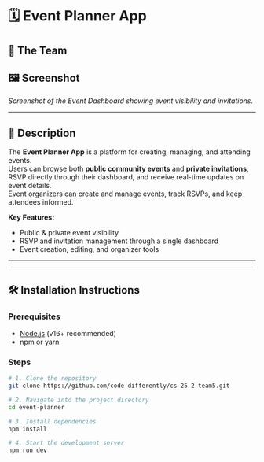 # 🗓️ Event Planner App

## 📌 The Team


## 🖼️ Screenshot
<!-- ![App Screenshot](./assets/screenshot.png)   -->
*Screenshot of the Event Dashboard showing event visibility and invitations.*

---

## 📝 Description
The **Event Planner App** is a platform for creating, managing, and attending events.  
Users can browse both **public community events** and **private invitations**, RSVP directly through their dashboard, and receive real-time updates on event details.  
Event organizers can create and manage events, track RSVPs, and keep attendees informed.

**Key Features:**
- Public & private event visibility  
- RSVP and invitation management through a single dashboard  
- Event creation, editing, and organizer tools  
 

---

---

## 🛠️ Installation Instructions

### Prerequisites
- [Node.js](https://nodejs.org/) (v16+ recommended)  
- npm or yarn

### Steps
```bash
# 1. Clone the repository
git clone https://github.com/code-differently/cs-25-2-team5.git

# 2. Navigate into the project directory
cd event-planner

# 3. Install dependencies
npm install

# 4. Start the development server
npm run dev
